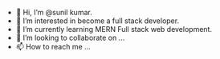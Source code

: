 - 👋 Hi, I’m @sunil kumar.
- 👀 I’m interested in become a full stack developer.
- 🌱 I’m currently learning MERN Full stack web development.
- 💞️ I’m looking to collaborate on ...
- 📫 How to reach me ...

<!---
sunil7117/sunil7117 is a ✨ special ✨ repository because its `README.md` (this file) appears on your GitHub profile.
You can click the Preview link to take a look at your changes.
--->
